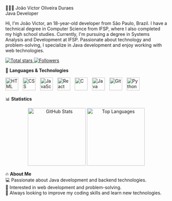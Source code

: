 👩🏻‍💻 João Victor Oliveira Duraes  
Java Developer  

Hi, I'm João Victor, an 18-year-old developer from São Paulo, Brazil. I have a technical degree in Computer Science from IFSP, where I also completed my high school studies. Currently, I'm pursuing a degree in Systems Analysis and Development at IFSP. Passionate about technology and problem-solving, I specialize in Java development and enjoy working with web technologies.  

<p align="left">  
  <a href="https://github.com/joaoVicDuraes?tab=repositories&sort=stargazers">  
    <img alt="Total stars" title="Total GitHub stars" src="https://custom-icon-badges.demolab.com/github/stars/joaoVicDuraes?color=55960c&style=for-the-badge&labelColor=488207&logo=star&label=stars" />  
  </a>  
  <a href="https://github.com/joaoVicDuraes?tab=followers">  
    <img alt="Followers" title="Follow me on GitHub" src="https://custom-icon-badges.demolab.com/github/followers/joaoVicDuraes?color=236ad3&labelColor=1155ba&style=for-the-badge&logo=github&label=Followers&logoColor=white" />  
  </a>  
</p>  

🤖 **Languages & Technologies**  
<p align="left">  
  <img alt="HTML" title="HTML" width="40px" style="padding-right: 10px;" src="https://cdn.jsdelivr.net/gh/devicons/devicon@latest/icons/html5/html5-original.svg"/>  
  <img alt="CSS" title="CSS" width="40px" style="padding-right: 10px;" src="https://cdn.jsdelivr.net/gh/devicons/devicon@latest/icons/css3/css3-original.svg"/>  
  <img alt="JavaScript" title="JavaScript" width="40px" style="padding-right: 10px;" src="https://cdn.jsdelivr.net/gh/devicons/devicon@latest/icons/javascript/javascript-original.svg"/>  
  <img alt="React" title="React" width="40px" style="padding-right: 10px;" src="https://cdn.jsdelivr.net/gh/devicons/devicon@latest/icons/react/react-original.svg"/>  
  <img alt="C" title="C" width="40px" style="padding-right: 10px;" src="https://cdn.jsdelivr.net/gh/devicons/devicon@v2.15.1/icons/c/c-original.svg"/>  
  <img alt="Java" title="Java" width="40px" style="padding-right: 10px;" src="https://cdn.jsdelivr.net/gh/devicons/devicon@v2.15.1/icons/java/java-original.svg"/>  
  <img alt="Git" title="Git" width="40px" style="padding-right: 10px;" src="https://cdn.jsdelivr.net/gh/devicons/devicon@latest/icons/git/git-original.svg"/>  
  <img alt="Python" title="Python" width="40px" style="padding-right: 10px;" src="https://cdn.jsdelivr.net/gh/devicons/devicon@latest/icons/python/python-original.svg"/>  
</p>  

📊 **Statistics**  
<p align="center">  
  <img alt="GitHub Stats" height="180px" src="https://github-readme-stats.vercel.app/api?username=joaoVicDuraes&show_icons=true&theme=tokyonight&include_all_commits=true&locale=en"/>  
  <img alt="Top Languages" height="180px" src="https://github-readme-stats.vercel.app/api/top-langs/?username=joaoVicDuraes&theme=tokyonight&layout=compact&custom_title=Technologies&langs_count=9&cache_seconds=86400"/>  
</p>  

🔥 **About Me**  
💻 Passionate about Java development and backend technologies.  
🚀 Interested in web development and problem-solving.  
🎯 Always looking to improve my coding skills and learn new technologies.  

